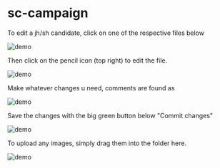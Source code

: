 # sc-campaign

To edit a jh/sh candidate, click on one of the respective files below

![demo](https://github.com/thepoppycat/sc-campaign/assets/img/tutorial/tut1.png)

Then click on the pencil icon (top right) to edit the file.

![demo](https://github.com/thepoppycat/sc-campaign/assets/img/tutorial/tut2.png)

Make whatever changes u need, comments are found as <!-- -->

![demo](https://github.com/thepoppycat/sc-campaign/assets/img/tutorial/tut3.png)

Save the changes with the big green button below "Commit changes"

![demo](https://github.com/thepoppycat/sc-campaign/assets/img/tutorial/tut4.png)

To upload any images, simply drag them into the folder here.

![demo](https://github.com/thepoppycat/sc-campaign/assets/img/tutorial/tut5.png)